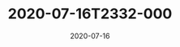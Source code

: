 ---
date: 2020-07-16
title: 2020-07-16T2332-000
hero: 2020/2020-07-16T2332-000.jpeg

# briefly describe the image…
alt: ''

# insert the closed caption text after the three-dash break…
# (include line-breaks, punctuation, and capitalization)
---